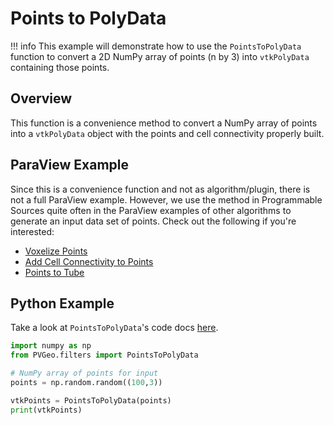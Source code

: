 # Points to PolyData

!!! info
    This example will demonstrate how to use the `PointsToPolyData` function to convert a 2D NumPy array of points (n by 3) into `vtkPolyData` containing those points.

## Overview
This function is a convenience method to convert a NumPy array of points into a `vtkPolyData` object with the points and cell connectivity properly built.


## ParaView Example

Since this is a convenience function and not as algorithm/plugin, there is not a full ParaView example. However, we use the method in Programmable Sources quite often in the ParaView examples of other algorithms to generate an input data set of points. Check out the following if you're interested:

- [Voxelize Points](voxelize-points.md)
- [Add Cell Connectivity to Points](add-cell-connectivity-to-points.md)
- [Points to Tube](points-to-tube.md)


## Python Example

Take a look at `PointsToPolyData`'s code docs [here](http://docs.pvgeo.org/en/latest/suites/General-Filters.html#PVGeo.filters.PointsToPolyData).

```py
import numpy as np
from PVGeo.filters import PointsToPolyData

# NumPy array of points for input
points = np.random.random((100,3))

vtkPoints = PointsToPolyData(points)
print(vtkPoints)
```
